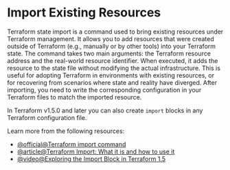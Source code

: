 # Import Existing Resources

Terraform state import is a command used to bring existing resources under Terraform management. It allows you to add resources that were created outside of Terraform (e.g., manually or by other tools) into your Terraform state. The command takes two main arguments: the Terraform resource address and the real-world resource identifier. When executed, it adds the resource to the state file without modifying the actual infrastructure. This is useful for adopting Terraform in environments with existing resources, or for recovering from scenarios where state and reality have diverged. After importing, you need to write the corresponding configuration in your Terraform files to match the imported resource.

In Terraform v1.5.0 and later you can also create `import` blocks in any Terraform configuration file.

Learn more from the following resources:

- [@official@Terraform import command](https://developer.hashicorp.com/terraform/cli/import)
- [@article@Terraform Import: What it is and how to use it](https://terrateam.io/blog/terraform-import)
- [@video@Exploring the Import Block in Terraform 1.5](https://www.youtube.com/watch?v=znfh_00EDZ0)